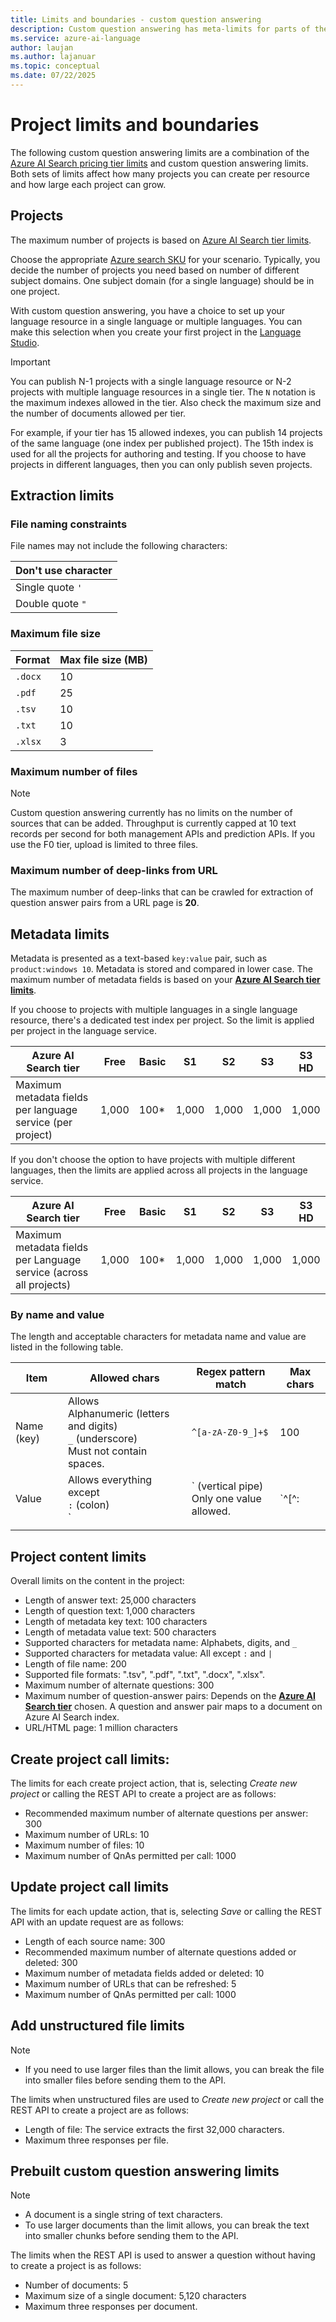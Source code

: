 ```yaml
---
title: Limits and boundaries - custom question answering
description: Custom question answering has meta-limits for parts of the knowledge base and service. It's important to keep your knowledge base within those limits in order to test and publish.
ms.service: azure-ai-language
author: laujan
ms.author: lajanuar
ms.topic: conceptual
ms.date: 07/22/2025
---
```


# Project limits and boundaries

The following custom question answering limits are a combination of the [Azure AI Search pricing tier limits](/azure/search/search-limits-quotas-capacity) and custom question answering limits. Both sets of limits affect how many projects you can create per resource and how large each project can grow.

## Projects

The maximum number of projects is based on [Azure AI Search tier limits](/azure/search/search-limits-quotas-capacity).

Choose the appropriate [Azure search SKU](https://azure.microsoft.com/pricing/details/search/) for your scenario. Typically, you decide the number of projects you need based on number of different subject domains. One subject domain (for a single language) should be in one project.

With custom question answering, you have a choice to set up your language resource in a single language or multiple languages. You can make this selection when you create your first project in the [Language Studio](https://language.azure.com/).

  > [!IMPORTANT]
  > You can publish N-1 projects with a single language resource or N-2 projects with multiple language resources in a single tier. The `N` notation is the maximum indexes allowed in the tier.
  > Also check the maximum size and the number of documents allowed per tier.

For example, if your tier has 15 allowed indexes, you can publish 14 projects of the same language (one index per published project). The 15th index is used for all the projects for authoring and testing. If you choose to have projects in different languages, then you can only publish seven projects.


## Extraction limits

### File naming constraints

File names may not include the following characters:

|Don't use character|
|--|
|Single quote `'`|
|Double quote `"`|

### Maximum file size

|Format|Max file size (MB)|
|--|--|
|`.docx`|10|
|`.pdf`|25|
|`.tsv`|10|
|`.txt`|10|
|`.xlsx`|3|

### Maximum number of files

> [!NOTE]
> Custom question answering currently has no limits on the number of sources that can be added. Throughput is currently capped at 10 text records per second for both management APIs and prediction APIs.
> If you use the F0 tier, upload is limited to three files.

### Maximum number of deep-links from URL

The maximum number of deep-links that can be crawled for extraction of question answer pairs from a URL page is **20**.

## Metadata limits

Metadata is presented as a text-based `key:value` pair, such as `product:windows 10`. Metadata is stored and compared in lower case. The maximum number of metadata fields is based on your **[Azure AI Search tier limits](/azure/search/search-limits-quotas-capacity)**.

If you choose to projects with multiple languages in a single language resource, there's a dedicated test index per project. So the limit is applied per project in the language service.

|**Azure AI Search tier** | **Free** | **Basic** |**S1** | **S2**| **S3** |**S3 HD**|
|---|---|---|---|---|---|----|
|Maximum metadata fields per language service (per project)|1,000|100*|1,000|1,000|1,000|1,000|

If you don't choose the option to have projects with multiple different languages, then the limits are applied across all projects in the language service.

|**Azure AI Search tier** | **Free** | **Basic** |**S1** | **S2**| **S3** |**S3 HD**|
|---|---|---|---|---|---|----|
|Maximum metadata fields per Language service (across all projects)|1,000|100*|1,000|1,000|1,000|1,000|

### By name and value

The length and acceptable characters for metadata name and value are listed in the following table.

|Item|Allowed chars|Regex pattern match|Max chars|
|--|--|--|--|
|Name (key)|Allows<br>Alphanumeric (letters and digits)<br>`_` (underscore)<br> Must not contain spaces.|`^[a-zA-Z0-9_]+$`|100|
|Value|Allows everything except<br>`:` (colon)<br>`|` (vertical pipe)<br>Only one value allowed.|`^[^:|]+$`|500|
|||||

## Project content limits
Overall limits on the content in the project:
* Length of answer text: 25,000 characters
* Length of question text: 1,000 characters
* Length of metadata key text: 100 characters
* Length of metadata value text: 500 characters
* Supported characters for metadata name: Alphabets, digits, and `_`
* Supported characters for metadata value: All except `:` and `|`
* Length of file name: 200
* Supported file formats: ".tsv", ".pdf", ".txt", ".docx", ".xlsx".
* Maximum number of alternate questions: 300
* Maximum number of question-answer pairs: Depends on the **[Azure AI Search tier](/azure/search/search-limits-quotas-capacity#document-limits)** chosen. A question and answer pair maps to a document on Azure AI Search index.
* URL/HTML page: 1 million characters

## Create project call limits:

The limits for each create project action, that is, selecting *Create new project* or calling the REST API to create a project are as follows:

* Recommended maximum number of alternate questions per answer: 300
* Maximum number of URLs: 10
* Maximum number of files: 10
* Maximum number of QnAs permitted per call: 1000

## Update project call limits

The limits for each update action, that is, selecting *Save* or calling the REST API with an update request are as follows:

* Length of each source name: 300
* Recommended maximum number of alternate questions added or deleted: 300
* Maximum number of metadata fields added or deleted: 10
* Maximum number of URLs that can be refreshed: 5
* Maximum number of QnAs permitted per call: 1000

## Add unstructured file limits

> [!NOTE]
> * If you need to use larger files than the limit allows, you can break the file into smaller files before sending them to the API.

The limits when unstructured files are used to *Create new project* or call the REST API to create a project are as follows:

* Length of file: The service extracts the first 32,000 characters.
* Maximum three responses per file.

## Prebuilt custom question answering limits

> [!NOTE]
> * A document is a single string of text characters.
> * To use larger documents than the limit allows, you can break the text into smaller chunks before sending them to the API.

The limits when the REST API is used to answer a question without having to create a project is as follows:

* Number of documents: 5
* Maximum size of a single document:  5,120 characters
* Maximum three responses per document.
